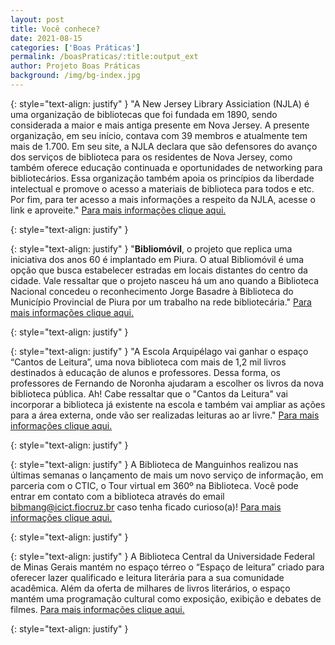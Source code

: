 ```yaml
---
layout: post
title: Você conhece? 
date: 2021-08-15
categories: ['Boas Práticas']
permalink: /boasPraticas/:title:output_ext
author: Projeto Boas Práticas
background: /img/bg-index.jpg
---
```

{: style="text-align: justify" }
"A New Jersey Library Assiciation (NJLA) é uma organização de bibliotecas que foi fundada em 1890, sendo considerada a maior e mais antiga presente em Nova Jersey. A presente organização, em seu início, contava com 39 membros e atualmente tem mais de 1.700. Em seu site, a NJLA declara que são defensores do avanço dos serviços de biblioteca para os residentes de Nova Jersey, como também oferece educação continuada e oportunidades de networking para bibliotecários. Essa organização também apoia os princípios da liberdade intelectual e promove o acesso a materiais de biblioteca para todos e etc. Por fim, para ter acesso a mais informações a respeito da NJLA, acesse o link e aproveite."
[Para mais informações clique aqui.](https://www.njla.org/)

{: style="text-align: justify" }


{: style="text-align: justify" }
"__Bibliomóvil__, o projeto que replica uma iniciativa dos anos 60 é implantado em Piura. O atual Bibliomóvil é uma opção que busca estabelecer estradas em locais distantes do centro da cidade. Vale ressaltar que o projeto nasceu há um ano quando a Biblioteca Nacional concedeu o reconhecimento Jorge Basadre à Biblioteca do Município Provincial de Piura por um trabalho na rede bibliotecária."
[Para mais informações clique aqui.](https://infomercado.pe/bibliomovil-el-proyecto-que-replica-una-iniciativa-de-los-60s-se-establece-en-piura/)

{: style="text-align: justify" }


{: style="text-align: justify" }
"A Escola Arquipélago vai ganhar o espaço “Cantos de Leitura”, uma nova biblioteca com mais de 1,2 mil livros destinados à educação de alunos e professores. Dessa forma, os professores de Fernando de Noronha ajudaram a escolher os livros da nova biblioteca pública. Ah! Cabe ressaltar que o "Cantos da Leitura" vai incorporar a biblioteca já existente na escola e também vai ampliar as ações para a área externa, onde vão ser realizadas leituras ao ar livre."
[Para mais informações clique aqui.](https://g1.globo.com/pe/pernambuco/blog/viver-noronha/post/2021/05/20/professores-de-fernando-de-noronha-ajudam-a-escolher-livros-de-nova-biblioteca-publica-da-ilha.ghtml)

{: style="text-align: justify" }


{: style="text-align: justify" }
A Biblioteca de Manguinhos realizou nas últimas semanas o lançamento de mais um novo serviço de informação, em parceria com o CTIC, o Tour virtual em 360º na Biblioteca. Você pode entrar em contato com a biblioteca através do email [bibmang@icict.fiocruz.br](mailto:bibmang@icict.fiocruz.br) caso tenha ficado curioso(a)!
[Para mais informações clique aqui.](https://fiocruz360.icict.fiocruz.br/vtbibmangvisitaguiada/)

{: style="text-align: justify" }


{: style="text-align: justify" }
A Biblioteca Central da Universidade Federal de Minas Gerais mantém no espaço térreo o “Espaço de leitura” criado para oferecer lazer qualificado e leitura literária para a sua comunidade acadêmica. Além da oferta de milhares de livros literários, o espaço mantém uma programação cultural como exposição, exibição e debates de filmes.
[Para mais informações clique aqui.](https://espacoleituraufmg.wordpress.com/historia/)

{: style="text-align: justify" }

